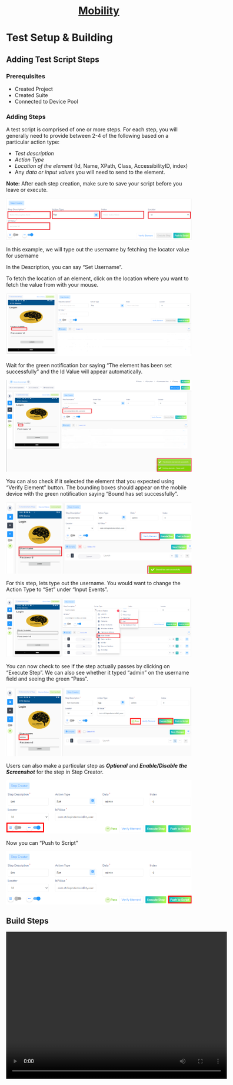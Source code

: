 <h1 style="text-align: center; text-decoration:underline; font-weight: bold;">Mobility</h1>

# Test Setup & Building

## Adding Test Script Steps <!-- {docsify-ignore} --> 

### Prerequisites
- Created Project 
- Created Suite
- Connected to Device Pool

### Adding Steps
A test script is comprised of one or more steps. For each step, you will generally need to provide between 2-4 of the following based on a particular action type: 

- *Test description*
- *Action Type*
- *Location of the element* (Id, Name, XPath, Class, AccessibilityID, index) 
- Any *data or* *input values* you will need to send to the element. 

**Note:** After each step creation, make sure to save your script before you leave or execute. 


![Add Steps 1](../../_media/_mobileimages/Add_Steps_1.png)

In this example, we will type out the username by fetching the locator value for username

In the Description, you can say “Set Username”. 

To fetch the location of an element, click on the location where you want to fetch the value from with your mouse. 

![Add Steps 2](../../_media/_mobileimages/Add_Steps_2.png)

Wait for the green notification bar saying “The element has been set successfully” and the Id Value will appear automatically.


![Add Steps 3](../../_media/_mobileimages/Add_Steps_3.png)

You can also check if it selected the element that you expected using “Verify Element” button. The bounding boxes should appear on the mobile device with the green notification saying “Bound has set successfully”. 

![Add Steps 4](../../_media/_mobileimages/Add_Steps_4.png)

For this step, lets type out the username. You would want to change the Action Type to “Set” under “Input Events”. 

![Add Steps 5](../../_media/_mobileimages/Add_Steps_5.png)

You can now check to see if the step actually passes by clicking on “Execute Step”. We can also see whether it typed “admin” on the username field and seeing the green “Pass”. 

![Add Steps 6](../../_media/_mobileimages/Add_Steps_6.png)

Users can also make a particular step as ***Optional*** and ***Enable/Disable the Screenshot*** for the step in Step Creator.

![Add Steps 7](../../_media/_mobileimages/Add_Steps_7.png)

Now you can “Push to Script”

![Add Steps 8](../../_media/_mobileimages/Add_Steps_8.png)

## Build Steps

<video width="600px" height="400px" controls>
  <source src="/_webrepo/_projectcreation/../../_media/_videos/_webVideos/Clip9-worksheet2.mp4" type="video/mp4">
</video>

<!-- create steps video -->